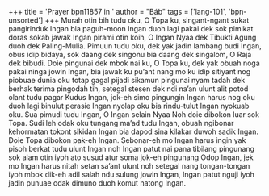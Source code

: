 +++
title = 'Prayer bpn11857 in '
author = "Báb"
tags = ['lang-101', 'bpn-unsorted']
+++
Murah otin bih tudu oku, O Topa ku, singant-ngant sukat pangirinduk Ingan bia paguh-moon Ingan duoh lagi pakai dek sok pimikat doras sokab jawak Ingan pirami otin koih, O Ingan Nyaa dek Tibukti Agung duoh dek Paling-Mulia. Pimuun tudu oku, dek yak jadin lambang budi Ingan, obus idip bidaya, sok daang dek singonu bia daang dek singalom, O Raja dek bibudi. Doie pingunai dek mbok nai ku, O Topa ku, dek yak obuah noga pakai ninga jowin Ingan, bia jawak ku pu’ant nang mo ku idip sitiyant nog piobuae dunia oku totap gagal pijadi sikamun pingunai nyam tadah dek berhak terima pingodah tih, setegal stesen dek ndi na’an ulunt alit potod olant tudu pagar Kudus Ingan, jok-eh simo pingungin Ingan harus nog oku duoh lagi binulut perasie Ingan nyolap oku bia rindu-tulut Ingan nyokuab oku. 
Sua pimudi tudu Ingan, O Ingan selain Nyaa Noh doie dibokon luar sok Topa. Sudi leh odak oku tungang ma’ad tudu Ingan, obuah ngibonar kehormatan tokont sikidan Ingan bia dapod sina kilakar duwoh sadik Ingan. Doie Topa dibokon pak-eh Ingan. 
Sebonar-eh mo Ingan harus ingin yak pisoh berkat tudu ulunt Ingan noh Ingan patut nai pana tibilang pingunang sok alam otin iyoh ato susud atur soma jok-eh pingunang Odop Ingan, jek mo Ingan harus nitah setan sa’ant ulunt noh setegal nang tongan-tongan iyoh mbok dik-eh adil salah ndu sulung jowin Ingan, Ingan patut nguji iyoh jadin punuae odak dimuno duoh komut natong Ingan.

